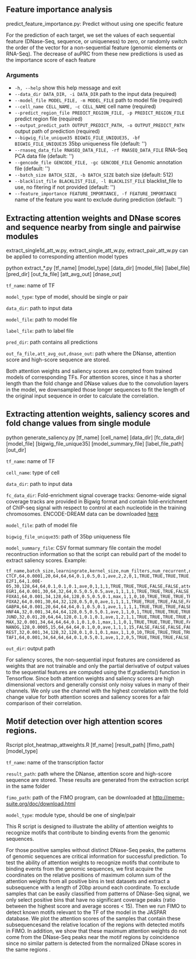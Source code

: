 ## Feature importance analysis

predict_feature_importance.py: Predict without using one specific feature

For the prediction of each target, we set the values of each sequential feature (DNase-Seq, sequence, or uniqueness) to zero, or randomly switch the order of the vector for a non-sequential feature (genomic elements or RNA-Seq). The decrease of auPRC from these new predictions is used as the importance score of each feature

### Arguments

  * `-h, --help`            show this help message and exit
  * `--data_dir DATA_DIR, -i DATA_DIR`
                        path to the input data (required)
  * `--model_file MODEL_FILE, -m MODEL_FILE`
                        path to model file (required)
  * `--cell_name CELL_NAME, -c CELL_NAME`
                        cell name (required)
  * `--predict_region_file PREDICT_REGION_FILE, -p PREDICT_REGION_FILE`
                        predict region file (required)
  * `--output_predict_path OUTPUT_PREDICT_PATH, -o OUTPUT_PREDICT_PATH`
                        output path of prediction (required)
  * `--bigwig_file_unique35 BIGWIG_FILE_UNIQUE35, -bf BIGWIG_FILE_UNIQUE35`
                        35bp uniqueness file  (default: '')
  * `--rnaseq_data_file RNASEQ_DATA_FILE, -rf RNASEQ_DATA_FILE`
                        RNA-Seq PCA data file  (default: '')
  * `--gencode_file GENCODE_FILE, -gc GENCODE_FILE`
                        Genomic annotation file (default: '')
  * `--batch_size BATCH_SIZE, -b BATCH_SIZE`
                        batch size  (default: 512)
  * `--blacklist_file BLACKLIST_FILE, -l BLACKLIST_FILE`
                        blacklist_file to use, no fitering if not provided  (default: '')
  * `--feature_importance FEATURE_IMPORTANCE, -f FEATURE_IMPORTANCE`
                        name of the feature you want to exclude during prediction  (default: '')
## Extracting attention weights and DNase scores and sequence nearby from single and pairwise modules

extract_single1d_att_w.py, extract_single_att_w.py, extract_pair_att_w.py can be applied to corresponding attention model types

python extract_*.py [tf_name] [model_type] [data_dir] [model_file] [label_file] [pred_dir] [out_fa_file] [att_avg_out] [dnase_out]

`tf_name`: name of TF

`model_type`: type of model, should be single or pair

`data_dir`: path to input data

`model_file`: path to model file

`label_file`: path to label file

`pred_dir`: path contains all predictions

`out_fa_file,att_avg_out,dnase_out`: path where the DNanse, attention score and high-score sequence are stored.

Both attention weights and saliency scores are compted from trained models of corresponding TFs. For
attention scores, since it has a shorter length than the fold change and DNase values due to the convolution
layers in the model, we downsampled those longer sequences to fit the length of the original input sequence
in order to calculate the correlation.

## Extracting attention weights, saliency scores and fold change values from single module

python generate_saliency.py [tf_name] [cell_name] [data_dir] [fc_data_dir] [model_file] [bigwig_file_unique35] [model_summary_file] [label_file_path] [out_dir]

`tf_name`: name of TF

`cell_name`: type of cell

`data_dir`: path to input data

`fc_data_dir`:  Fold-enrichment signal coverage tracks: Genome-wide signal coverage tracks are provided in Bigwig format and contain fold-enrichment of ChIP-seq signal with respect to control at each nucleotide in the training chromosomes. ENCODE-DREAM data can be downloaded [here](https://www.synapse.org/#!Synapse:syn6181334)

`model_file`: path of model file

`bigwig_file_unique35`: path of 35bp uniqueness file

`model_summary_file`: CSV format summary file contain the model recontruction information so that the script can rebuild part of the model to extract saliency scores. Example:

```
tf_name,batch_size,learningrate,kernel_size,num_filters,num_recurrent,num_dense,dropout_rate,rnn_dropout1,rnn_dropout2,merge,num_conv,num_lstm,num_denselayer,ratio_negative,rnaseq,gencode,unique35,use_peak,use_cudnn,attention_position,single_attention_vector
CTCF,64,0.0001,20,64,64,64,0.1,0.5,0.1,ave,2,2,0,1,TRUE,TRUE,TRUE,TRUE,TRUE,attention_after_lstm,FALSE
E2F1,64,1.00E-05,30,128,64,64,0.1,0.1,0.1,ave,0,1,1,1,TRUE,TRUE,TRUE,FALSE,FALSE,attention_before_lstm,TRUE
EGR1,64,0.001,30,64,32,64,0.5,0.5,0.5,ave,1,1,1,1,TRUE,TRUE,TRUE,FALSE,FALSE,attention_before_lstm,TRUE
FOXA1,64,0.001,34,128,64,128,0.5,0.5,0.1,max,1,1,0,10,TRUE,TRUE,TRUE,TRUE,FALSE,attention1d_after_lstm_original,TRUE
FOXA2,64,0.001,30,64,32,128,0.5,0,0,ave,1,1,1,1,TRUE,TRUE,TRUE,FALSE,FALSE,attention1d_after_lstm_original,TRUE
GABPA,64,0.001,20,64,64,64,0.1,0.5,0.1,ave,1,1,1,1,TRUE,TRUE,TRUE,FALSE,FALSE,attention_after_lstm,TRUE
HNF4A,32,0.001,34,64,64,128,0.5,0.5,0.1,ave,1,1,0,1,TRUE,TRUE,TRUE,TRUE,FALSE,attention1d_after_lstm_original,TRUE
JUND,32,0.01,20,64,64,128,0.1,0.1,0.1,ave,1,2,1,1,TRUE,TRUE,TRUE,TRUE,FALSE,attention_after_lstm,TRUE
MAX,32,0.001,34,64,64,64,0.1,0.1,0.1,max,1,1,0,1,TRUE,TRUE,TRUE,TRUE,FALSE,attention1d_after_lstm_original,TRUE
NANOG,128,0.0005,15,64,64,64,0.1,0,0,ave,1,1,1,15,FALSE,FALSE,FALSE,FALSE,FALSE,attention1d_after_lstm_original,TRUE
REST,32,0.001,34,128,32,128,0.1,0.1,0.1,max,1,1,0,10,TRUE,TRUE,TRUE,TRUE,FALSE,attention1d_after_lstm_original,TRUE
TAF1,64,0.001,34,64,64,64,0.1,0.5,0.1,ave,1,2,0,5,TRUE,TRUE,TRUE,FALSE,FALSE,attention_before_lstm,TRUE
```

`out_dir`: output path

For saliency scores, the non-sequential input features are considered as weights that are not trainable and only the
partial derivative of output values to the sequential features are computed using the tf.gradients() function in
Tensorflow. Since both attention weights and saliency scores are high dimensional vectors and generally consist
only noisy values in many of their channels. We only use the channel with the highest correlation with the
fold change value for both attention scores and saliency scores for a fair comparison of their correlation.


## Motif detection over high attention scores regions.

Rscript plot_heatmap_attweights.R [tf_name] [result_path] [fimo_path] [model_type]

`tf_name`: name of the transcription factor

`result_path`: path where the DNanse, attention score and high-score sequence are stored. These results are generated from the extraction script in the same folder

`fimo_path`: path of the FIMO program, can be downloaded at http://meme-suite.org/doc/download.html

`model_type`: module type, should be one of single/pair


This R script is designed to illustrate the ability of attention weights to recognize motifs that contribute to
binding events from the genomic sequences.

For those positive samples without distinct DNase-Seq peaks, the patterns of genomic sequences are critical information for successful prediction. To test the ability of attention weights to recognize motifs that contribute to binding events from the genomic sequences, we first acquire the coordinates on the relative positions of maximum column sum of the attention weights from all positive bins in test datasets and extract a subsequence with a length of 20bp around each coordinate. To exclude samples that can be easily classified from patterns of DNase-Seq signal, we only select positive bins that have no significant coverage peaks (ratio between the highest score and average scores < 15). Then we run FIMO  to detect known motifs relevant to the TF of the model in the JASPAR database. We plot the attention scores of the samples that contain these subsequencesand the relative location of the regions with detected motifs in FIMO. In addition, we show that these maximum attention weights do not come from the DNase-Seq peaks near the motif regions by coincidence since no similar pattern is detected from the normalized DNase scores in the same regions .
